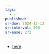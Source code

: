 ```yaml
---
tags:
  - ✅
published: 
sr-due: 2024-12-13
sr-interval: 298
sr-ease: 272
---
```

- [here](https://www.matuzo.at/blog/html-boilerplate/) 